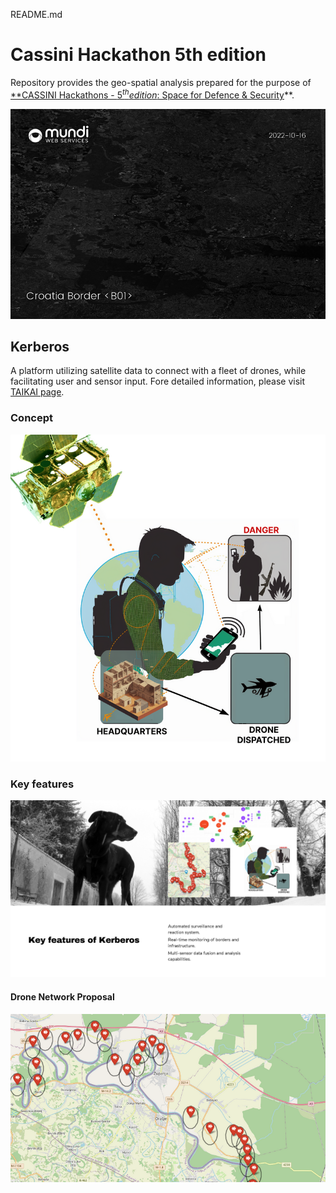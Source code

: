 README.md

# Cassini Hackathon 5th edition

Repository provides the geo-spatial analysis prepared for the purpose of [**CASSINI Hackathons - $5^{th} edition$: Space for Defence &amp; Security](https://taikai.network/cassinihackathons/hackathons/defence-security)**.

![](./images/mundi/croatia_border-bo1layer.png "Croatia Border Satellite")

## Kerberos

A platform utilizing satellite data to connect with a fleet of drones, while facilitating user and sensor input. Fore detailed information, please visit [TAIKAI page](https://taikai.network/cassinihackathons/hackathons/defence-security/projects/clfce3bgf84242801x2lltfw0ky/idea).

### Concept

![](images\Kerberos-diagram.png "Kerberos Diagram")

### Key features

![](images\Kerberos-key-features.png "Kerberos - Key Features")

#### Drone Network Proposal

![](images\Kerberos-drone-network.png "Drone Network Proposal")

